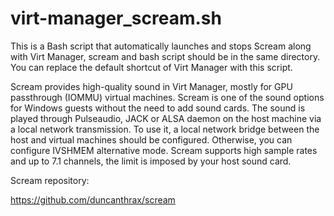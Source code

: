 # virt-manager_scream.sh
This is a Bash script that automatically launches and stops Scream along with Virt Manager, scream and bash script should be in the same directory. You can replace the default shortcut of Virt Manager with this script.

Scream provides high-quality sound in Virt Manager, mostly for GPU passthrough (IOMMU) virtual machines. Scream is one of the sound options for Windows guests without the need to add sound cards. The sound is played through Pulseaudio, JACK or ALSA daemon on the host machine via a local network transmission. To use it, a local network bridge between the host and virtual machines should be configured. Otherwise, you can configure IVSHMEM alternative mode. Scream supports high sample rates and up to 7.1 channels, the limit is imposed by your host sound card.


Scream repository:

https://github.com/duncanthrax/scream
